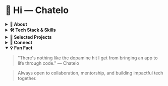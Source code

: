 # 👋 Hi — Chatelo
<details>
<summary><strong>🚀 About</strong></summary>

I'm a Software Engineer and Lead Mentor at Africode Academy. I build scalable apps and enjoy mentoring engineers.

</details>

<details>
<summary><strong>🛠️ Tech Stack & Skills</strong></summary>

- JavaScript: Next.js, React Native
- Python: Flask, Django
- Rust
- DevOps: Docker, Linux, Git & GitHub, Shell scripting
- Databases: PostgreSQL

</details>

<details>
<summary><strong>🌟 Selected Projects</strong></summary>

- freview — Open source Python project reviewer: https://github.com/Chatelo/freview

</details>

<details>
<summary><strong>👥 Connect</strong></summary>

- X (Twitter): https://x.com/Chatelobenna
- LinkedIn: https://www.linkedin.com/in/benard-ronoh
- Website: https://sigira.com

</details>

<details open>
<summary><strong>💡 Fun Fact</strong></summary>

> "There's nothing like the dopamine hit I get from bringing an app to life through code." — Chatelo

</details>

> Always open to collaboration, mentorship, and building impactful tech together.